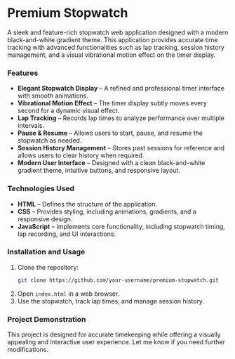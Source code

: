 # **Premium Stopwatch**  

A sleek and feature-rich stopwatch web application designed with a modern black-and-white gradient theme. This application provides accurate time tracking with advanced functionalities such as lap tracking, session history management, and a visual vibrational motion effect on the timer display.  

### **Features**
- **Elegant Stopwatch Display** – A refined and professional timer interface with smooth animations.  
- **Vibrational Motion Effect** – The timer display subtly moves every second for a dynamic visual effect.  
- **Lap Tracking** – Records lap times to analyze performance over multiple intervals.  
- **Pause & Resume** – Allows users to start, pause, and resume the stopwatch as needed.  
- **Session History Management** – Stores past sessions for reference and allows users to clear history when required.  
- **Modern User Interface** – Designed with a clean black-and-white gradient theme, intuitive buttons, and responsive layout.  

### **Technologies Used**
- **HTML** – Defines the structure of the application.  
- **CSS** – Provides styling, including animations, gradients, and a responsive design.  
- **JavaScript** – Implements core functionality, including stopwatch timing, lap recording, and UI interactions.  

### **Installation and Usage**
1. Clone the repository:  
   ```bash
   git clone https://github.com/your-username/premium-stopwatch.git
   ```
2. Open `index.html` in a web browser.  
3. Use the stopwatch, track lap times, and manage session history.  

### **Project Demonstration**


This project is designed for accurate timekeeping while offering a visually appealing and interactive user experience. Let me know if you need further modifications.

